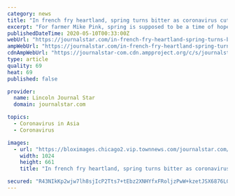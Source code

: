 ```yaml
---
category: news
title: "In french fry heartland, spring turns bitter as coronavirus cuts into global demand"
excerpt: "For farmer Mike Pink, spring is supposed to be a time of hope, when he can survey a green field of young potato plants and anticipate the"
publishedDateTime: 2020-05-10T00:33:00Z
webUrl: "https://journalstar.com/in-french-fry-heartland-spring-turns-bitter-as-coronavirus-cuts-into-global-demand/article_169903d5-1774-5e9c-9296-06db20c0eccc.html"
ampWebUrl: "https://journalstar.com/in-french-fry-heartland-spring-turns-bitter-as-coronavirus-cuts-into-global-demand/article_169903d5-1774-5e9c-9296-06db20c0eccc.amp.html"
cdnAmpWebUrl: "https://journalstar-com.cdn.ampproject.org/c/s/journalstar.com/in-french-fry-heartland-spring-turns-bitter-as-coronavirus-cuts-into-global-demand/article_169903d5-1774-5e9c-9296-06db20c0eccc.amp.html"
type: article
quality: 69
heat: 69
published: false

provider:
  name: Lincoln Journal Star
  domain: journalstar.com

topics:
  - Coronavirus in Asia
  - Coronavirus

images:
  - url: "https://bloximages.chicago2.vip.townnews.com/journalstar.com/content/tncms/assets/v3/editorial/b/04/b0453d5f-49d0-507c-8fa8-824fe56aad4d/5eb35a12230c1.image.jpg?resize=1024%2C661"
    width: 1024
    height: 661
    title: "In french fry heartland, spring turns bitter as coronavirus cuts into global demand"

secured: "R43NIkKp2wjw7lh8sjIcP2Tts7+tEbz2XNHYfxFRoljzPwW+kzetJSX6876LGyHxC84CWOBPGeoco5ejt2NV+hbFxyIVNcjQw1g9K6zdcvfExbs8+Q5Km5LvPmIhRvSzilXOAv50PVyt9fecSOJ7GxT/Fm06nxwHTqwPv9SycsY1o0rcUhxAMVXADotRd2JTG2df0Zbdcp4hGg8WHYQ0wLUhty7CRTxXmPSlpy1UJPUI8qcbmHHH7eUDKdnb2FRaIQ0EfmX9TcAyGuc42vZW/fHPohLJIafImpdzi7R4UhY6/cSNShdW/zAFMhu64gKt;0U8VvUpDg1Kq7q3FheqbAw=="
---
```


